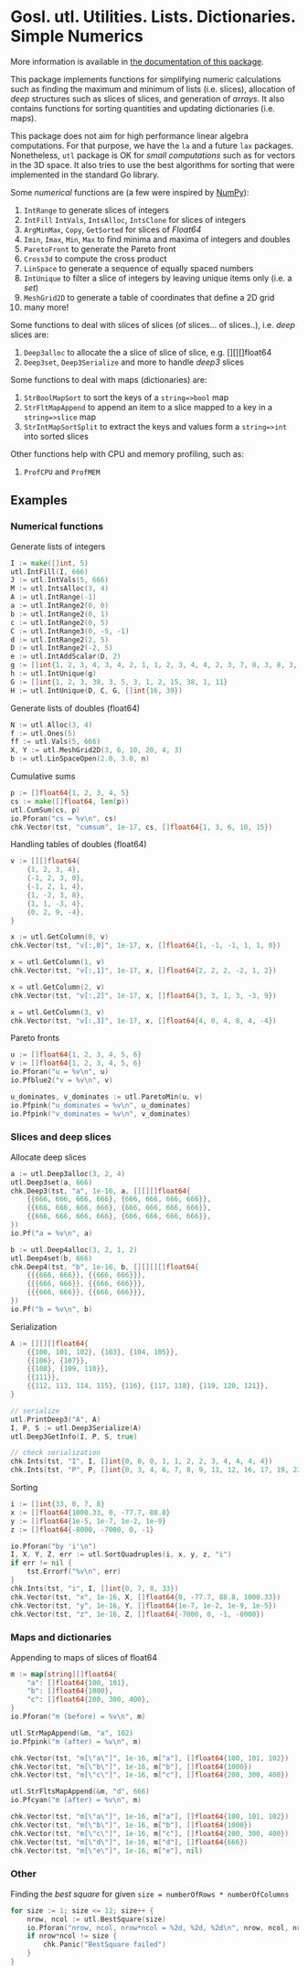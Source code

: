 # Gosl. utl. Utilities. Lists. Dictionaries. Simple Numerics

More information is available in [the documentation of this package](http://rawgit.com/cpmech/gosl/master/doc/xxutl.html).

This package implements functions for simplifying numeric calculations such as finding the maximum
and minimum of lists (i.e. slices), allocation of _deep_ structures such as slices of slices, and
generation of _arrays_. It also contains functions for sorting quantities and updating dictionaries
(i.e. maps).

This package does not aim for high performance linear algebra computations. For that purpose, we
have the `la` and a future `lax` packages. Nonetheless, `utl` package is OK for _small computations_
such as for vectors in the 3D space. It also tries to use the best algorithms for sorting that were
implemented in the standard Go library.

Some _numerical_ functions are (a few were inspired by [NumPy](http://www.numpy.org)):
1. `IntRange` to generate slices of integers
2. `IntFill` `IntVals`, `IntsAlloc`, `IntsClone` for slices of integers
3. `ArgMinMax`, `Copy`, `GetSorted` for slices of _Float64_
4. `Imin`, `Imax`, `Min`, `Max` to find minima and maxima of integers and doubles
5. `ParetoFront` to generate the Pareto front
6. `Cross3d` to compute the cross product
7. `LinSpace` to generate a sequence of equally spaced numbers
8. `IntUnique` to filter a slice of integers by leaving unique items only (i.e. a _set_)
9. `MeshGrid2D` to generate a table of coordinates that define a 2D grid
10. many more!

Some functions to deal with slices of slices (of slices... of slices..), i.e. _deep_ slices are:
1. `Deep3alloc` to allocate the a slice of slice of slice, e.g. [][][]float64
2. `Deep3set`, `Deep3Serialize` and more to handle _deep3_ slices

Some functions to deal with maps (dictionaries) are:
1. `StrBoolMapSort` to sort the keys of a `string=>bool` map
2. `StrFltMapAppend` to append an item to a slice mapped to a key in a `string=>slice` map
3. `StrIntMapSortSplit` to extract the keys and values form a `string=>int` into sorted slices

Other functions help with CPU and memory profiling, such as:
1. `ProfCPU` and `ProfMEM`


## Examples

### Numerical functions

Generate lists of integers
```go
I := make([]int, 5)
utl.IntFill(I, 666)
J := utl.IntVals(5, 666)
M := utl.IntsAlloc(3, 4)
A := utl.IntRange(-1)
a := utl.IntRange2(0, 0)
b := utl.IntRange2(0, 1)
c := utl.IntRange2(0, 5)
C := utl.IntRange3(0, -5, -1)
d := utl.IntRange2(2, 5)
D := utl.IntRange2(-2, 5)
e := utl.IntAddScalar(D, 2)
g := []int{1, 2, 3, 4, 3, 4, 2, 1, 1, 2, 3, 4, 4, 2, 3, 7, 8, 3, 8, 3, 9, 0, 11, 23, 1, 2, 32, 12, 4, 32, 4, 11, 37}
h := utl.IntUnique(g)
G := []int{1, 2, 3, 38, 3, 5, 3, 1, 2, 15, 38, 1, 11}
H := utl.IntUnique(D, C, G, []int{16, 39})
```

Generate lists of doubles (float64)
```go
N := utl.Alloc(3, 4)
f := utl.Ones(5)
ff := utl.Vals(5, 666)
X, Y := utl.MeshGrid2D(3, 6, 10, 20, 4, 3)
b := utl.LinSpaceOpen(2.0, 3.0, n)
```

Cumulative sums
```go
p := []float64{1, 2, 3, 4, 5}
cs := make([]float64, len(p))
utl.CumSum(cs, p)
io.Pforan("cs = %v\n", cs)
chk.Vector(tst, "cumsum", 1e-17, cs, []float64{1, 3, 6, 10, 15})
```

Handling tables of doubles (float64)
```go
v := [][]float64{
    {1, 2, 3, 4},
    {-1, 2, 3, 0},
    {-1, 2, 1, 4},
    {1, -2, 3, 8},
    {1, 1, -3, 4},
    {0, 2, 9, -4},
}

x := utl.GetColumn(0, v)
chk.Vector(tst, "v[:,0]", 1e-17, x, []float64{1, -1, -1, 1, 1, 0})

x = utl.GetColumn(1, v)
chk.Vector(tst, "v[:,1]", 1e-17, x, []float64{2, 2, 2, -2, 1, 2})

x = utl.GetColumn(2, v)
chk.Vector(tst, "v[:,2]", 1e-17, x, []float64{3, 3, 1, 3, -3, 9})

x = utl.GetColumn(3, v)
chk.Vector(tst, "v[:,3]", 1e-17, x, []float64{4, 0, 4, 8, 4, -4})
```

Pareto fronts
```go
u := []float64{1, 2, 3, 4, 5, 6}
v := []float64{1, 2, 3, 4, 5, 6}
io.Pforan("u = %v\n", u)
io.Pfblue2("v = %v\n", v)

u_dominates, v_dominates := utl.ParetoMin(u, v)
io.Pfpink("u_dominates = %v\n", u_dominates)
io.Pfpink("v_dominates = %v\n", v_dominates)
```

### Slices and deep slices

Allocate deep slices
```go
a := utl.Deep3alloc(3, 2, 4)
utl.Deep3set(a, 666)
chk.Deep3(tst, "a", 1e-16, a, [][][]float64{
    {{666, 666, 666, 666}, {666, 666, 666, 666}},
    {{666, 666, 666, 666}, {666, 666, 666, 666}},
    {{666, 666, 666, 666}, {666, 666, 666, 666}},
})
io.Pf("a = %v\n", a)

b := utl.Deep4alloc(3, 2, 1, 2)
utl.Deep4set(b, 666)
chk.Deep4(tst, "b", 1e-16, b, [][][][]float64{
    {{{666, 666}}, {{666, 666}}},
    {{{666, 666}}, {{666, 666}}},
    {{{666, 666}}, {{666, 666}}},
})
io.Pf("b = %v\n", b)
```

Serialization
```go
A := [][][]float64{
    {{100, 101, 102}, {103}, {104, 105}},
    {{106}, {107}},
    {{108}, {109, 110}},
    {{111}},
    {{112, 113, 114, 115}, {116}, {117, 118}, {119, 120, 121}},
}

// serialize
utl.PrintDeep3("A", A)
I, P, S := utl.Deep3Serialize(A)
utl.Deep3GetInfo(I, P, S, true)

// check serialization
chk.Ints(tst, "I", I, []int{0, 0, 0, 1, 1, 2, 2, 3, 4, 4, 4, 4})
chk.Ints(tst, "P", P, []int{0, 3, 4, 6, 7, 8, 9, 11, 12, 16, 17, 19, 22})
```

Sorting
```go
i := []int{33, 0, 7, 8}
x := []float64{1000.33, 0, -77.7, 88.8}
y := []float64{1e-5, 1e-7, 1e-2, 1e-9}
z := []float64{-8000, -7000, 0, -1}

io.Pforan("by 'i'\n")
I, X, Y, Z, err := utl.SortQuadruples(i, x, y, z, "i")
if err != nil {
    tst.Errorf("%v\n", err)
}
chk.Ints(tst, "i", I, []int{0, 7, 8, 33})
chk.Vector(tst, "x", 1e-16, X, []float64{0, -77.7, 88.8, 1000.33})
chk.Vector(tst, "y", 1e-16, Y, []float64{1e-7, 1e-2, 1e-9, 1e-5})
chk.Vector(tst, "z", 1e-16, Z, []float64{-7000, 0, -1, -8000})
```

### Maps and dictionaries

Appending to maps of slices of float64
```go
m := map[string][]float64{
    "a": []float64{100, 101},
    "b": []float64{1000},
    "c": []float64{200, 300, 400},
}
io.Pforan("m (before) = %v\n", m)

utl.StrMapAppend(&m, "a", 102)
io.Pfpink("m (after) = %v\n", m)

chk.Vector(tst, "m[\"a\"]", 1e-16, m["a"], []float64{100, 101, 102})
chk.Vector(tst, "m[\"b\"]", 1e-16, m["b"], []float64{1000})
chk.Vector(tst, "m[\"c\"]", 1e-16, m["c"], []float64{200, 300, 400})

utl.StrFltsMapAppend(&m, "d", 666)
io.Pfcyan("m (after) = %v\n", m)

chk.Vector(tst, "m[\"a\"]", 1e-16, m["a"], []float64{100, 101, 102})
chk.Vector(tst, "m[\"b\"]", 1e-16, m["b"], []float64{1000})
chk.Vector(tst, "m[\"c\"]", 1e-16, m["c"], []float64{200, 300, 400})
chk.Vector(tst, "m[\"d\"]", 1e-16, m["d"], []float64{666})
chk.Vector(tst, "m[\"e\"]", 1e-16, m["e"], nil)
```

### Other


Finding the _best square_ for given `size = numberOfRows * numberOfColumns`
```go
for size := 1; size <= 12; size++ {
    nrow, ncol := utl.BestSquare(size)
    io.Pforan("nrow, ncol, nrow*ncol = %2d, %2d, %2d\n", nrow, ncol, nrow*ncol)
    if nrow*ncol != size {
        chk.Panic("BestSquare failed")
    }
}
```
